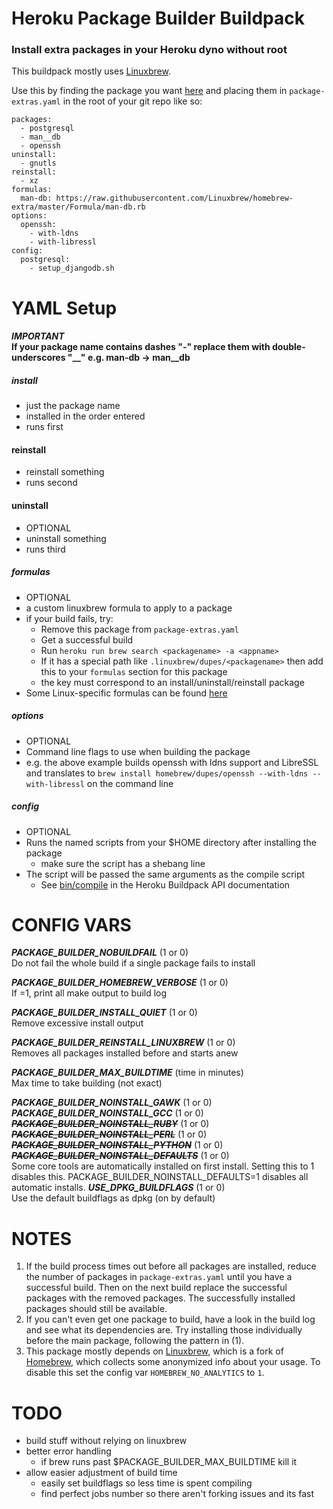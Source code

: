 # Heroku Package Builder Buildpack
### Install extra packages in your Heroku dyno without root

This buildpack mostly uses [Linuxbrew](https://github.com/Linuxbrew/brew).

Use this by finding the package you want [here](http://brewformulas.org/search?utf8=%E2%9C%93&search%5Bterm%5D=&commit=Search) and placing them in `package-extras.yaml` in the root of your git repo like so:
```
packages:
  - postgresql
  - man__db
  - openssh
uninstall:
  - gnutls
reinstall:
  - xz
formulas:
  man-db: https://raw.githubusercontent.com/Linuxbrew/homebrew-extra/master/Formula/man-db.rb
options:
  openssh: 
    - with-ldns
    - with-libressl
config:
  postgresql:
    - setup_djangodb.sh
```
YAML Setup
==========
#### _IMPORTANT_ <br>If your package name contains dashes "-" replace them with double-underscores "__" e.g. man-db -> man__db
##### install
- just the package name
- installed in the order entered
- runs first
#### reinstall
- reinstall something
- runs second
#### uninstall
- OPTIONAL
- uninstall something
- runs third
##### formulas
- OPTIONAL
- a custom linuxbrew formula to apply to a package
- if your build fails, try:
  - Remove this package from `package-extras.yaml`
  - Get a successful build
  - Run `heroku run brew search <packagename> -a <appname>`
  - If it has a special path like `.linuxbrew/dupes/<packagename>` then add this to your `formulas` section for this package
  - the key must correspond to an install/uninstall/reinstall package
- Some Linux-specific formulas can be found [here](https://github.com/Linuxbrew/homebrew-extra)
##### options
- OPTIONAL
- Command line flags to use when building the package
- e.g. the above example builds openssh with ldns support and LibreSSL and translates to `brew install homebrew/dupes/openssh --with-ldns --with-libressl` on the command line
##### config
- OPTIONAL
- Runs the named scripts from your $HOME directory after installing the package
  - make sure the script has a shebang line
- The script will be passed the same arguments as the compile script
  - See [bin/compile](https://devcenter.heroku.com/articles/buildpack-api#bin-compile) in the Heroku Buildpack API documentation

CONFIG VARS
===========
__*PACKAGE_BUILDER_NOBUILDFAIL*__ (1 or 0)<br>
Do not fail the whole build if a single package fails to install

__*PACKAGE_BUILDER_HOMEBREW_VERBOSE*__ (1 or 0)<br>
If =1, print all make output to build log

__*PACKAGE_BUILDER_INSTALL_QUIET*__ (1 or 0)<br>
Remove excessive install output

__*PACKAGE_BUILDER_REINSTALL_LINUXBREW*__ (1 or 0)<br>
Removes all packages installed before and starts anew

__*PACKAGE_BUILDER_MAX_BUILDTIME*__ (time in minutes)<br>
Max time to take building (not exact)

__*PACKAGE_BUILDER_NOINSTALL_GAWK*__ (1 or 0)<br>
__*PACKAGE_BUILDER_NOINSTALL_GCC*__ (1 or 0)<br>
~~__*PACKAGE_BUILDER_NOINSTALL_RUBY*__~~ (1 or 0)<br>
~~__*PACKAGE_BUILDER_NOINSTALL_PERL*__~~ (1 or 0)<br>
~~__*PACKAGE_BUILDER_NOINSTALL_PYTHON*__~~ (1 or 0)<br>
~~__*PACKAGE_BUILDER_NOINSTALL_DEFAULTS*__~~ (1 or 0)<br>
Some core tools are automatically installed on first install. Setting this to 1 disables this. PACKAGE_BUILDER_NOINSTALL_DEFAULTS=1 disables all automatic installs.
__*USE_DPKG_BUILDFLAGS*__ (1 or 0)<br>
Use the default buildflags as dpkg (on by default)

NOTES
====
1. If the build process times out before all packages are installed, reduce the number of packages in `package-extras.yaml` until you have a successful build. Then on the next build replace the successful packages with the removed packages. The successfully installed packages should still be available.
2. If you can't even get one package to build, have a look in the build log and see what its dependencies are. Try installing those individually before the main package, following the pattern in (1).
3. This package mostly depends on [Linuxbrew](https://github.com/Linuxbrew/brew), which is a fork of  [Homebrew](https://github.com/Homebrew/brew), which collects some anonymized info about your usage. To disable this set the config var `HOMEBREW_NO_ANALYTICS` to `1`.

TODO
====
- build stuff without relying on linuxbrew
- better error handling
  - if brew runs past $PACKAGE_BUILDER_MAX_BUILDTIME kill it
- allow easier adjustment of build time
  - easily set buildflags so less time is spent compiling
  - find perfect jobs number so there aren't forking issues and its fast

